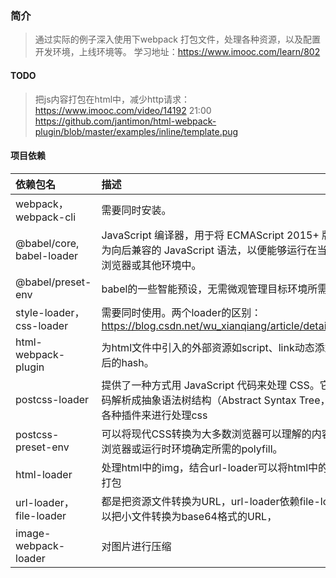 ### 简介
> 通过实际的例子深入使用下webpack 打包文件，处理各种资源，以及配置开发环境，上线环境等。
> 学习地址：https://www.imooc.com/learn/802


#### TODO
> 把js内容打包在html中，减少http请求：
https://www.imooc.com/video/14192     21:00
https://github.com/jantimon/html-webpack-plugin/blob/master/examples/inline/template.pug

#### 项目依赖
| 依赖包名  | 描述  | 网站地址 |
| :---------- | :----- | ------ |
| webpack，webpack-cli | 需要同时安装。 | https://webpack.docschina.org/guides/getting-started/ |
| @babel/core, babel-loader   |JavaScript 编译器，用于将 ECMAScript 2015+ 版本的代码转换为向后兼容的 JavaScript 语法，以便能够运行在当前和旧版本的浏览器或其他环境中。  |  https://www.babeljs.cn/docs/ |
| @babel/preset-env   | babel的一些智能预设，无需微观管理目标环境所需的语法转换 | https://babeljs.io/docs/en/babel-preset-env |
| style-loader，css-loader | 需要同时使用。两个loader的区别：https://blog.csdn.net/wu_xianqiang/article/details/104560613 |  |
| html-webpack-plugin | 为html文件中引入的外部资源如script、link动态添加每次compile后的hash。 | https://www.webpackjs.com/plugins/html-webpack-plugin/ |
| postcss-loader | 提供了一种方式用 JavaScript 代码来处理 CSS。它负责把 CSS 代码解析成抽象语法树结构（Abstract Syntax Tree，AST），再交由各种插件来进行处理css | https://webpack.js.org/loaders/postcss-loader/ |
| postcss-preset-env | 可以将现代CSS转换为大多数浏览器可以理解的内容，并根据目标浏览器或运行时环境确定所需的polyfill。 | https://www.npmjs.com/package/postcss-preset-env |
| html-loader | 处理html中的img，结合url-loader可以将html中的img的路径正确打包 | https://webpack.js.org/loaders/html-loader/ |
| url-loader， file-loader | 都是把资源文件转换为URL，url-loader依赖file-loader。并且可以把小文件转换为base64格式的URL，|https://webpack.js.org/loaders/html-loader/ |
| image-webpack-loader | 对图片进行压缩 | https://github.com/tcoopman/image-webpack-loader |

